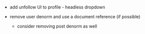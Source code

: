 - add unfollow UI to profile - headless dropdown

- remove user denorm and use a document reference (if possible)
    - consider removing post denorm as well
